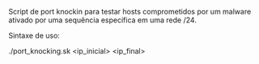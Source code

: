 Script de port knockin para testar hosts comprometidos por um malware ativado por uma sequência específica em uma rede /24.

Sintaxe de uso:

./port_knocking.sk <ip_inicial> <ip_final>
